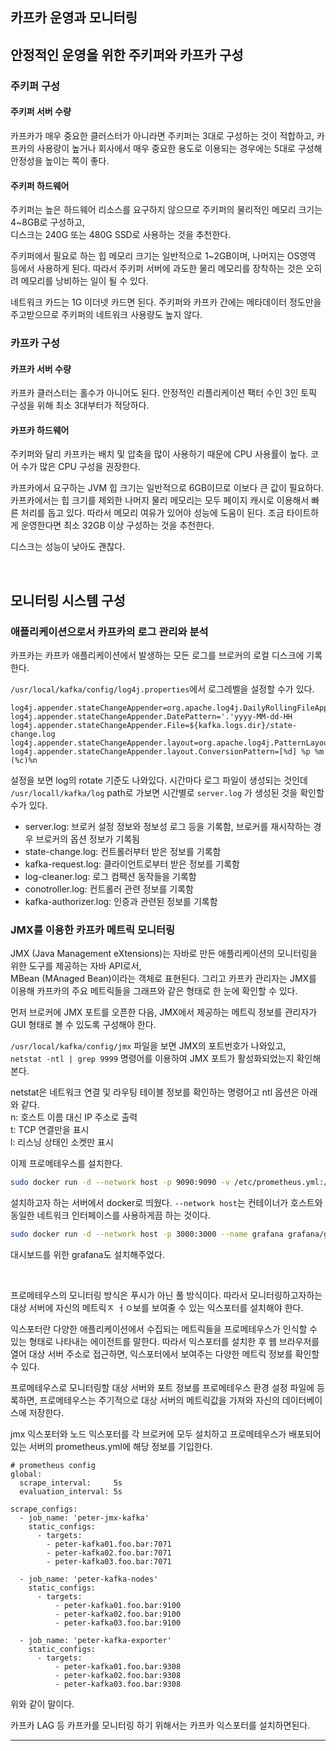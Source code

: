 ## 카프카 운영과 모니터링

## 안정적인 운영을 위한 주키퍼와 카프카 구성

### 주키퍼 구성

#### 주키퍼 서버 수량

카프카가 매우 중요한 클러스터가 아니라면 주키퍼는 3대로 구성하는 것이 적합하고, 카프카의 사용량이 높거나 회사에서 매우 중요한 용도로 이용되는 경우에는 5대로 구성해 안정성을 높이는 쪽이 좋다.  

#### 주키퍼 하드웨어

주키퍼는 높은 하드웨어 리소스를 요구하지 않으므로 주키퍼의 물리적인 메모리 크기는 4~8GB로 구성하고,  
디스크는 240G 또는 480G SSD로 사용하는 것을 추천한다.  

주키퍼에서 필요로 하는 힙 메모리 크기는 일반적으로 1~2GB이며, 나머지는 OS영역 등에서 사용하게 된다. 따라서 주키퍼 서버에 과도한 물리 메모리를 장착하는 것은 오히려 메모리를 낭비하는 일이 될 수 있다.  

네트워크 카드는 1G 이더넷 카드면 된다. 주키퍼와 카프카 간에는 메타데이터 정도만을 주고받으므로 주키퍼의 네트워크 사용량도 높지 않다.  

### 카프카 구성

#### 카프카 서버 수량

카프카 클러스터는 홀수가 아니어도 된다. 안정적인 리플리케이션 팩터 수인 3인 토픽 구성을 위해 최소 3대부터가 적당하다.  

#### 카프카 하드웨어

주키퍼와 달리 카프카는 배치 및 압축을 많이 사용하기 때문에 CPU 사용률이 높다. 코어 수가 많은 CPU 구성을 권장한다.  

카프카에서 요구하는 JVM 힙 크기는 일반적으로 6GB이므로 이보다 큰 값이 필요하다. 카프카에서는 힙 크기를 제외한 나머지 물리 메모리는 모두 페이지 캐시로 이용해서 빠른 처리를 돕고 있다. 따라서 메모리 여유가 있어야 성능에 도움이 된다. 조금 타이트하게 운영한다면 최소 32GB 이상 구성하는 것을 추천한다.  

디스크는 성능이 낮아도 괜찮다.  

<Br/>

## 모니터링 시스템 구성

### 애플리케이션으로서 카프카의 로그 관리와 분석

카프카는 카프카 애플리케이션에서 발생하는 모든 로그를 브로커의 로컬 디스크에 기록한다.  

``/usr/local/kafka/config/log4j.properties``에서 로그레벨을 설정할 수가 있다.  

```properties
log4j.appender.stateChangeAppender=org.apache.log4j.DailyRollingFileAppender
log4j.appender.stateChangeAppender.DatePattern='.'yyyy-MM-dd-HH
log4j.appender.stateChangeAppender.File=${kafka.logs.dir}/state-change.log
log4j.appender.stateChangeAppender.layout=org.apache.log4j.PatternLayout
log4j.appender.stateChangeAppender.layout.ConversionPattern=[%d] %p %m (%c)%n
```

설정을 보면 log의 rotate 기준도 나와있다. 시간마다 로그 파일이 생성되는 것인데 ``/usr/locall/kafka/log`` path로 가보면 시간별로 ``server.log`` 가 생성된 것을 확인할 수가 있다.  

* server.log: 브로커 설정 정보와 정보성 로그 등을 기록함, 브로커를 재시작하는 경우 브로커의 옵션 정보가 기록됨
* state-change.log: 컨트롤러부터 받은 정보를 기록함
* kafka-request.log: 클라이언트로부터 받은 정보를 기록함
* log-cleaner.log: 로그 컴팩션 동작들을 기록함
* conotroller.log: 컨트롤러 관련 정보를 기록함
* kafka-authorizer.log: 인증과 관련된 정보를 기록함

### JMX를 이용한 카프카 메트릭 모니터링

JMX (Java Management eXtensions)는 자바로 만든 애플리케이션의 모니터링을 위한 도구를 제공하는 자바 API로서,  
MBean (MAnaged Bean)이라는 객체로 표현된다. 그리고 카프카 관리자는 JMX를 이용해 카프카의 주요 메트릭들을 그래프와 같은 형태로 한 눈에 확인할 수 있다.  

먼저 브로커에 JMX 포트를 오픈한 다음, JMX에서 제공하는 메트릭 정보를 관리자가  GUI 형태로 볼 수 있도록 구성해야 한다.  

``/usr/local/kafka/config/jmx`` 파일을 보면 JMX의 포트번호가 나와있고,  
``netstat -ntl | grep 9999`` 명령어를 이용하여 JMX 포트가 활성화되었는지 확인해본다.  

netstat은 네트워크 연결 및 라우팅 테이블 정보를 확인하는 명령어고 ntl 옵션은 아래와 같다.  
n: 호스트 이름 대신 IP 주소로 출력  
t: TCP 연결만을 표시  
l: 리스닝 상태인 소켓만 표시  

이제 프로메테우스를 설치한다.  

```sh
sudo docker run -d --network host -p 9090:9090 -v /etc/prometheus.yml:/etc/prometheus.yml --name prometheus prom/prometheus
```

설치하고자 하는 서버에서 docker로 띄웠다. ``--network host``는 컨테이너가 호스트와 동일한 네트워크 인터페이스를 사용하게끔 하는 것이다.  

```sh
sudo docker run -d --network host -p 3000:3000 --name grafana grafana/grafana:7.3.7
```

대시보드를 위한 grafana도 설치해주었다.  

<br/>

프로메테우스의 모니터링 방식은 푸시가 아닌 풀 방식이다. 따라서 모니터링하고자하는 대상 서버에 자신의 메트릭ㅈ ㅓㅇ보를 보여줄 수 있는 익스포터를 설치해야 한다.  

익스포터란 다양한 애플리케이션에서 수집되는 메트릭들을 프로메테우스가 인식할 수 있는 형태로 나타내는 에이전트를 말한다. 따라서 익스포터를 설치한 후 웹 브라우저를 열어 대상 서버 주소로 접근하면, 익스포터에서 보여주는 다양한 메트릭 정보를 확인할 수 있다.  

프로메테우스로 모니터링할 대상 서버와 포트 정보를 프로메테우스 환경 설정 파일에 등록하면, 프로메테우스는 주기적으로 대상 서버의 메트릭값을 가져와 자신의 데이터베이스에 저장한다.  

jmx 익스포터와 노드 익스포터를 각 브로커에 모두 설치하고 프로메테우스가 배포되어있는 서버의 prometheus.yml에 해당 정보를 기입한다.  

```properties
# prometheus config
global:
  scrape_interval:     5s
  evaluation_interval: 5s

scrape_configs:
  - job_name: 'peter-jmx-kafka'
    static_configs:
      - targets:
        - peter-kafka01.foo.bar:7071
        - peter-kafka02.foo.bar:7071
        - peter-kafka03.foo.bar:7071

  - job_name: 'peter-kafka-nodes'
    static_configs:
      - targets:
          - peter-kafka01.foo.bar:9100
          - peter-kafka02.foo.bar:9100
          - peter-kafka03.foo.bar:9100

  - job_name: 'peter-kafka-exporter'
    static_configs:
      - targets:
          - peter-kafka01.foo.bar:9308
          - peter-kafka02.foo.bar:9308
          - peter-kafka03.foo.bar:9308
```

위와 같이 말이다.  

카프카 LAG 등 카프카를 모니터링 하기 위해서는 카프카 익스포터를 설치하면된다.  

---





